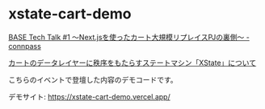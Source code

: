 # xstate-cart-demo

[BASE Tech Talk #1 〜Next.jsを使ったカート大規模リプレイスPJの裏側〜 - connpass](https://base.connpass.com/event/231346/)

[カートのデータレイヤーに秩序をもたらすステートマシン「XState」について]()

こちらのイベントで登壇した内容のデモコードです。

デモサイト: https://xstate-cart-demo.vercel.app/
